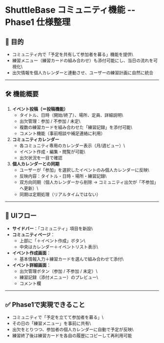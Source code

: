 # ShuttleBase コミュニティ機能 -- Phase1 仕様整理

## 🎯 目的

-   コミュニティ内で「予定を共有して参加者を募る」機能を提供\
-   練習メニュー（練習カードの組み合わせ）も添付可能にし、当日の流れを可視化\
-   出欠情報を個人カレンダーと連動させ、ユーザーの練習計画に自然に統合

------------------------------------------------------------------------

## 🛠 機能概要

1.  **イベント投稿（＝投稿機能）**
    -   タイトル、日時（開始/終了）、場所、定員、詳細説明\
    -   出欠管理：参加 / 不参加 / 未定\
    -   複数の練習カードを組み合わせた「練習記録」を添付可能\
    -   コメント機能（事前相談や補足連絡に利用）
2.  **コミュニティカレンダー**
    -   各コミュニティ専用のカレンダー表示（月/週ビュー）\
    -   イベント作成・編集・閲覧が可能\
    -   出欠状況を一目で確認
3.  **個人カレンダーとの同期**
    -   ユーザーが「参加」を選択したイベントのみ個人カレンダーに反映\
    -   反映内容：タイトル・日時・場所・練習記録\
    -   双方向同期（個人カレンダーから削除 →
        コミュニティ出欠が「不参加」へ更新）\
    -   同期は定期処理（リアルタイムではない）

------------------------------------------------------------------------

## 📲 UIフロー

-   **サイドバー**：「コミュニティ」項目を新設\
-   **コミュニティページ**：
    -   上部に「＋イベント作成」ボタン\
    -   中央はカレンダー＋イベントリスト表示\
-   **イベント作成画面**：
    -   基本情報入力＋練習カードを選んで組み合わせて添付\
-   **イベント詳細画面**：
    -   出欠管理ボタン（参加 / 不参加 / 未定）\
    -   練習記録（添付メニュー）のプレビュー\
    -   コメント欄

------------------------------------------------------------------------

## ✅ Phase1で実現できること

-   コミュニティで「予定を立てて参加者を募る」\
-   その日の「練習メニュー」を事前に共有\
-   出欠をとりつつ、参加者の個人カレンダーに自動で予定が反映\
-   練習終了後は練習カードを各自の履歴にコピーして再利用可能
